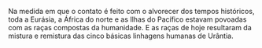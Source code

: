 ﻿Na medida em que o contato é feito com o alvorecer dos tempos históricos, toda a Eurásia, a África do norte e as Ilhas do Pacífico estavam povoadas com as raças compostas da humanidade. E as raças de hoje resultaram da mistura e remistura das cinco básicas linhagens humanas de Urântia.